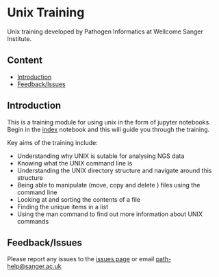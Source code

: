 # Unix Training

Unix training developed by Pathogen Informatics at Wellcome Sanger Institute.

## Content

- [Introduction](#introduction)
- [Feedback/Issues](#feedbackissues)

## Introduction

This is a training module for using unix in the form of jupyter notebooks. Begin in the [index](unix-training-notebooks/index.ipynb) notebook and this will guide you through the training.

Key aims of the training include:

- Understanding why UNIX is sutable for analysing NGS data
- Knowing what the UNIX command line is
- Understanding the UNIX directory structure and navigate around this structure
- Being able to manipulate (move, copy and delete ) files using the command line
- Looking at and sorting the contents of a file
- Finding the unique items in a list
- Using the man command to find out more information about UNIX commands

## Feedback/Issues

Please report any issues to the [issues page](https://github.com/sanger-pathogens/unix-training/issues) or email path-help@sanger.ac.uk
